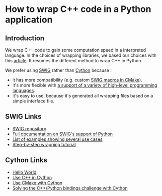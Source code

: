 # How to wrap C++ code in a Python application

## Introduction
We wrap C++ code to gain some computation speed in a interpreted language. In the choices of wrapping libraries, we based our choices with this [article](http://scipy-lectures.org/advanced/interfacing_with_c/interfacing_with_c.html).
It resumes the different method to wrap C++ in Python.

We prefer using [SWIG](https://en.wikipedia.org/wiki/SWIG) rather than [Cython](https://en.wikipedia.org/wiki/Cython) because :
- it has more compatibility (e.g. custom [SWIG macros in CMake](https://cmake.org/cmake/help/latest/module/UseSWIG.html)).
- it's more flexible with [a support of a variety of high-level programming languages](https://www.swig.org/compare.html).
- it's easy to use, because it's generated all wrapping files based on a simple interface file.

## SWIG Links
- [SWIG repository](https://github.com/swig/swig/tree/master)
- [Full documentation on SWIG's support of Python](https://www.swig.org/Doc4.1/SWIGDocumentation.html#Python)
- [List of examples showing several use cases](https://github.com/swig/swig/tree/master/Examples/python)
- [Step-by-step wrapping tutorial](https://dridk.me/swig.html) 

## Cython Links
- [Hello World](https://cython.readthedocs.io/en/latest/src/tutorial/cython_tutorial.html)
- [Use C++ in Cython](https://cython.readthedocs.io/en/latest/src/userguide/wrapping_CPlusPlus.html)
- [Use CMake with Cython](https://github.com/kmhsonnenkind/cmake-cython-example)
- [Solving the C++/Python bindings challenge with Cython](https://dmtn-013.lsst.io/#solving-the-c-python-bindings-challenge-with-cython)
